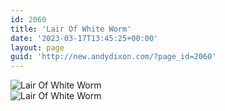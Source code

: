 ```yaml
---
id: 2060
title: 'Lair Of White Worm'
date: '2023-03-17T13:45:25+00:00'
layout: page
guid: 'http://new.andydixon.com/?page_id=2060'
---
```


![Lair Of White Worm](https://i0.wp.com/assets.g8x2.ldn.idrivee2-23.com/posters/Lair%20Of%20White%20Worm%2001.jpg?w=1200&ssl=1 "Lair Of White Worm")  
![Lair Of White Worm](https://i0.wp.com/assets.g8x2.ldn.idrivee2-23.com/posters/Lair%20Of%20White%20Worm%2002.jpg?w=1200&ssl=1 "Lair Of White Worm")